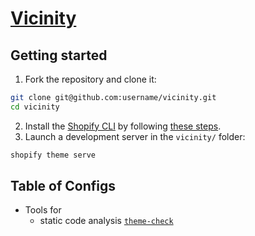 # [Vicinity](https://vicinitymart.com/)

## Getting started

1. Fork the repository and clone it:
```sh
git clone git@github.com:username/vicinity.git
cd vicinity
```
2. Install the [Shopify CLI](https://github.com/Shopify/shopify-cli) by following [these steps](https://shopify.dev/themes/tools/cli/installation).
3. Launch a development server in the `vicinity/` folder:
```sh
shopify theme serve
```

## Table of Configs

- Tools for
  - static code analysis [`theme-check`](https://github.com/Shopify/theme-check)
